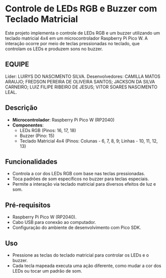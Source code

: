 # Controle de LEDs RGB e Buzzer com Teclado Matricial

Este projeto implementa o controle de LEDs RGB e um buzzer utilizando um teclado matricial 4x4 em um microcontrolador Raspberry Pi Pico W. A interação ocorre por meio de teclas pressionadas no teclado, que controlam os LEDs e produzem sons no buzzer.

## EQUIPE
Líder: LUIRYS DO NASCIMENTO SILVA.
Desenvolvedores:
CAMILLA MATOS ARAUJO;
FREDSON PEREIRA DE OLIVEIRA SANTOS;
JACKSON DA SILVA CARNEIRO;
LUIZ FILIPE RIBEIRO DE JESUS;
VITOR SOARES NASCIMENTO LEAL.

## Descrição

- **Microcontrolador**: Raspberry Pi Pico W (RP2040)
- **Componentes**:
  - LEDs RGB (Pinos: 16, 17, 18)
  - Buzzer (Pino: 15)
  - Teclado Matricial 4x4 (Pinos: Colunas - 6, 7, 8, 9; Linhas - 10, 11, 12, 13)

## Funcionalidades

- Controla a cor dos LEDs RGB com base nas teclas pressionadas.
- Toca padrões de som específicos no buzzer para teclas especiais.
- Permite a interação via teclado matricial para diversos efeitos de luz e som.

## Pré-requisitos

- Raspberry Pi Pico W (RP2040).
- Cabo USB para conexão ao computador.
- Configuração do ambiente de desenvolvimento com Pico SDK.

## Uso
- Pressione as teclas do teclado matricial para controlar os LEDs e o buzzer.
- Cada tecla mapeada executa uma ação diferente, como mudar a cor dos LEDs ou tocar um padrão de som.
